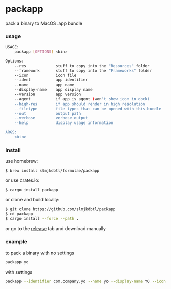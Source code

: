 # packapp
pack a binary to MacOS .app bundle

### usage
```sh
USAGE:
    packapp [OPTIONS] <bin>

Options:
    --res             stuff to copy into the "Resources" folder
    --framework       stuff to copy into the "Frameworks" folder
    --icon            icon file
    --ident           app identifier
    --name            app name
    --display-name    app display name
    --version         app version
    --agent           if app is agent (won't show icon in dock)
    --high-res        if app should render in high resolution
    --filetype        file types that can be opened with this bundle
    --out             output path
    --verbose         verbose output
    --help            display usage information

ARGS:
    <bin>
```

### install

use homebrew:

```sh
$ brew install slmjkdbtl/formulae/packapp
```

or use crates.io:

```sh
$ cargo install packapp
```

or clone and build locally:

```sh
$ git clone https://github.com/slmjkdbtl/packapp
$ cd packapp
$ cargo install --force --path .
```

or go to the [release](https://github.com/slmjkdbtl/packapp/releases) tab and download manually

### example
to pack a binary with no settings
```sh
packapp yo
```
with settings
```sh
packapp --identifier com.company.yo --name yo --display-name YO --icon icon.icns --version "1.0.0" yo
```

